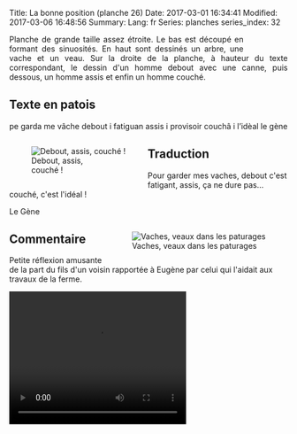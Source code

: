 Title: La bonne position (planche 26)
Date: 2017-03-01 16:34:41
Modified: 2017-03-06 16:48:56
Summary: 
Lang: fr
Series: planches
series_index: 32


<figure class="image-block" style="float: right;">
  <img alt="" src="{static}/images/planche_26.png">
  <figcaption style="max-width: 191px"></figcaption>
</figure>

<p style="text-align:justify;">Planche de grande taille assez étroite. Le bas est découpé en formant des sinuosités. En haut sont dessinés un arbre, une vache et un veau. Sur la droite de la planche, à hauteur du texte correspondant, le dessin d'un homme debout avec une canne, puis dessous, un homme assis et enfin un homme couché.</p>

## Texte en patois
pe garda me vâche  debout i fatiguan  assis i provisoir  couchâ i  l’idèal     	            le gène

<figure class="image-block" style="float: left;">
  <img alt="Debout, assis, couché !" src="{static}/images/planche_26_detail_dessins_gauche.png">
  <figcaption style="max-width: 153px">Debout, assis, couché !</figcaption>
</figure>

## Traduction
Pour garder mes vaches, debout c'est fatigant, assis, ça ne dure pas… couché, c'est l'idéal !

Le Gène

<figure class="image-block" style="float: right;">
  <img alt="Vaches, veaux dans les paturages" src="{static}/images/planche_26_dessin_haut.png">
  <figcaption style="max-width: 320px">Vaches, veaux dans les paturages</figcaption>
</figure>

## Commentaire
Petite réflexion amusante de la part du fils d'un voisin rapportée à Eugène par celui qui l'aidait aux travaux de la ferme.

<video width="320" height="240" controls>
  <source src="https://d1njpgd0ygatdn.cloudfront.net/video_26.mp4" type="video/mp4">
</video>
